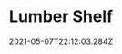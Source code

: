 ---
title: Lumber Shelf
date: "2021-05-07T22:12:03.284Z"
description: If I've built it, it's listed here   
mainTopic: false
published: false 
rank: "4"
type: "woodworking"
featured: ../../../src/images/stock.jpeg
---